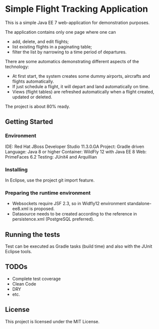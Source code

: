 # Simple Flight Tracking Application

This is a simple Java EE 7 web-application for demonstration purposes.  

The application contains only one page where one can
* add, delete, and edit flights;
* list existing flights in a paginating table;
* filter the list by narrowing to a time period of departures.

There are some automatics demonstrating different aspects of the technology:
* At first start, the system creates some dummy airports, aircrafts and flights automatically.
* If just schedule a flight, it will depart and land automatically on time.
* Views (flight tables) are refreshed automatically when a flight created, updated or deleted.

The project is about 80% ready.

## Getting Started

### Environment

IDE: 		Red Hat JBoss Developer Studio 11.3.0.GA
Project: 	Gradle driven
Language:   Java 8 or higher
Container:  WildFly 12 with Java EE 8
Web:		PrimeFaces 6.2
Testing:    JUnit4 and Arquillian

### Installing

In Eclipse, use the project git import feature.

### Preparing the runtime environment

* Websockets require JSF 2.3, so in Widfly12 environment standalone-ee8.xml is proposed.
* Datasource needs to be created according to the reference in persistence.xml (PostgreSQL preferred).

## Running the tests

Test can be executed as Gradle tasks (build time) and also with the JUnit Eclipse tools. 

## TODOs

* Complete test coverage
* Clean Code 
* DRY
* etc.


## License

This project is licensed under the MIT License.
